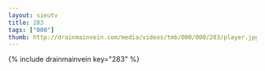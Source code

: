 ```yaml
--- 
layout: sieutv
title: 283
tags: ["000"]
thumb: http://drainmainvein.com/media/videos/tmb/000/000/283/player.jpg
---
```

{% include drainmainvein key="283" %} 
